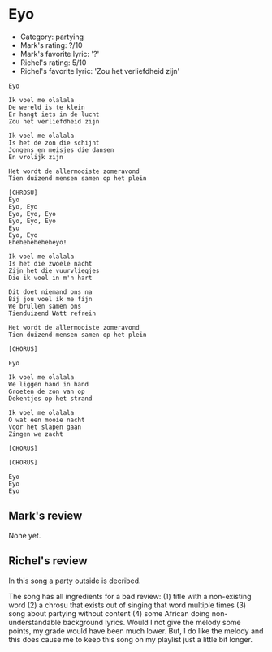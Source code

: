 # Eyo

 * Category: partying
 * Mark's rating: ?/10
 * Mark's favorite lyric: '?'
 * Richel's rating: 5/10
 * Richel's favorite lyric: 'Zou het verliefdheid zijn'

```
Eyo

Ik voel me olalala
De wereld is te klein
Er hangt iets in de lucht
Zou het verliefdheid zijn

Ik voel me olalala
Is het de zon die schijnt
Jongens en meisjes die dansen
En vrolijk zijn

Het wordt de allermooiste zomeravond
Tien duizend mensen samen op het plein

[CHROSU]
Eyo
Eyo, Eyo
Eyo, Eyo, Eyo
Eyo, Eyo, Eyo
Eyo
Eyo, Eyo
Eheheheheheheyo!

Ik voel me olalala
Is het die zwoele nacht
Zijn het die vuurvliegjes
Die ik voel in m'n hart

Dit doet niemand ons na
Bij jou voel ik me fijn
We brullen samen ons
Tienduizend Watt refrein

Het wordt de allermooiste zomeravond
Tien duizend mensen samen op het plein

[CHORUS]

Eyo

Ik voel me olalala
We liggen hand in hand
Groeten de zon van op
Dekentjes op het strand

Ik voel me olalala
O wat een mooie nacht
Voor het slapen gaan
Zingen we zacht

[CHORUS]

[CHORUS]

Eyo
Eyo
Eyo
```

## Mark's review

None yet.

## Richel's review

In this song a party outside is decribed.

The song has all ingredients for a bad review: (1) title with a non-existing word (2) a chrosu that exists out of
singing that word multiple times (3) song about partying without content (4) some African doing non-understandable background lyrics.
Would I not give the melody some points, my grade would have been much lower. But, I do like the melody and this does cause
me to keep this song on my playlist just a little bit longer.